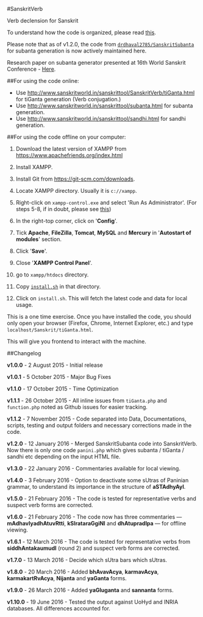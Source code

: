 #SanskritVerb

Verb declension for Sanskrit

To understand how the code is organized, please read [this](https://github.com/drdhaval2785/SanskritVerb/blob/master/Documentations/understandcode.md).

Please note that as of v1.2.0, the code from [`drdhaval2785/SanskritSubanta`](https://github.com/drdhaval2785/SanskritSubanta) for subanta generation is now actively maintained here.

Research paper on subanta generator presented at 16th World Sanskrit Conference - [Here](http://www.sanskritworld.in/index/detailview/book_id/prakriyapradarshini).

##For using the code online:

* Use http://www.sanskritworld.in/sanskrittool/SanskritVerb/tiGanta.html for tiGanta generation (Verb conjugation.)
* Use http://www.sanskritworld.in/sanskrittool/subanta.html for subanta generation.
* Use http://www.sanskritworld.in/sanskrittool/sandhi.html for sandhi generation.

##For using the code offline on your computer:

1. Download the latest version of XAMPP from https://www.apachefriends.org/index.html

2. Install XAMPP.

3. Install Git from https://git-scm.com/downloads.

4. Locate XAMPP directory. Usually it is `c://xampp`.

5. Right-click on `xampp-control.exe` and select 'Run As Administrator'. (For steps 5-8, if in doubt, please see [this](http://stackoverflow.com/questions/20960296/how-to-start-apache-and-mysql-automatically-when-windows-8-comes-up))

6. In the right-top corner, click on '**Config**'.

7. Tick **Apache**, **FileZilla**, **Tomcat**, **MySQL** and **Mercury** in '**Autostart of modules**' section.

8. Click '**Save**'.

9. Close '**XAMPP Control Panel**'.

10. go to `xampp/htdocs` directory.

11. Copy [`install.sh`](https://github.com/drdhaval2785/SanskritVerb/blob/master/install.sh) in that directory.

12. Click on `install.sh`. This will fetch the latest code and data for local usage.

This is a one time exercise. Once you have installed the code, you should only open your browser (Firefox, Chrome, Internet Explorer, etc.) and type `localhost/Sanskrit/tiGanta.html`.

This will give you frontend to interact with the machine.

##Changelog

**v1.0.0** - 2 August 2015 - Initial release

**v1.0.1** - 5 October 2015 - Major Bug Fixes

**v1.1.0** - 17 October 2015 - Time Optimization

**v1.1.1** - 26 October 2015 - All inline issues from `tiGanta.php` and `function.php` noted as Github issues for easier tracking.

**v1.1.2** - 7 November 2015 - Code separated into Data, Documentations, scripts, testing and output folders and necessary corrections made in the code.

**v1.2.0** - 12 January 2016 - Merged SanskritSubanta code into SanskritVerb. Now there is only one code `panini.php` which gives subanta / tiGanta / sandhi etc depending on the input HTML file.

**v1.3.0** - 22 January 2016 - Commentaries available for local viewing.

**v1.4.0** - 3 February 2016 - Option to deactivate some sUtras of Paninian grammar, to understand its importance in the structure of **aSTAdhyAyI**.

**v1.5.0** - 21 February 2016 - The code is tested for representative verbs and suspect verb forms are corrected.

**v1.6.0** - 21 February 2016 - The code now has three commentaries — **mAdhavIyadhAtuvRtti**, **kSIrataraGgiNI** and **dhAtupradIpa** — for offline viewing.

**v1.6.1** - 12 March 2016 - The code is tested for representative verbs from **siddhAntakaumudI** (round 2) and suspect verb forms are corrected.

**v1.7.0** - 13 March 2016 - Decide which sUtra bars which sUtras.

**v1.8.0** - 20 March 2016 - Added **bhAvavAcya**, **karmavAcya**, **karmakartRvAcya**, **Nijanta** and **yaGanta** forms.

**v1.9.0** - 26 March 2016 - Added **yaGluganta** and **sannanta** forms.

**v1.10.0** - 19 June 2016 - Tested the output against UoHyd and INRIA databases. All differences accounted for.

